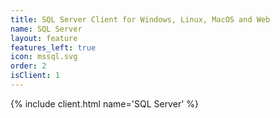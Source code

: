 ```yaml
---
title: SQL Server Client for Windows, Linux, MacOS and Web
name: SQL Server
layout: feature
features_left: true
icon: mssql.svg
order: 2
isClient: 1
---
```


{% include client.html name='SQL Server' %}
